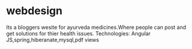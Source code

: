 # webdesign
Its a bloggers wesite for ayurveda medicines.Where people can post and get solutions for thier health issues.
Technologies: Angular JS,spring,hiberanate,mysql,pdf views

